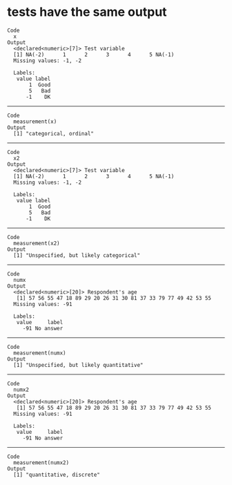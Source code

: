 # tests have the same output

    Code
      x
    Output
      <declared<numeric>[7]> Test variable
      [1] NA(-2)      1      2      3      4      5 NA(-1)
      Missing values: -1, -2
      
      Labels:
       value label
           1  Good
           5   Bad
          -1    DK

---

    Code
      measurement(x)
    Output
      [1] "categorical, ordinal"

---

    Code
      x2
    Output
      <declared<numeric>[7]> Test variable
      [1] NA(-2)      1      2      3      4      5 NA(-1)
      Missing values: -1, -2
      
      Labels:
       value label
           1  Good
           5   Bad
          -1    DK

---

    Code
      measurement(x2)
    Output
      [1] "Unspecified, but likely categorical"

---

    Code
      numx
    Output
      <declared<numeric>[20]> Respondent's age
       [1] 57 56 55 47 18 89 29 20 26 31 30 81 37 33 79 77 49 42 53 55
      Missing values: -91
      
      Labels:
       value     label
         -91 No answer

---

    Code
      measurement(numx)
    Output
      [1] "Unspecified, but likely quantitative"

---

    Code
      numx2
    Output
      <declared<numeric>[20]> Respondent's age
       [1] 57 56 55 47 18 89 29 20 26 31 30 81 37 33 79 77 49 42 53 55
      Missing values: -91
      
      Labels:
       value     label
         -91 No answer

---

    Code
      measurement(numx2)
    Output
      [1] "quantitative, discrete"

